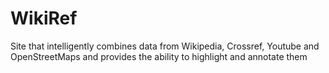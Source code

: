 # WikiRef
Site that intelligently combines data from Wikipedia, Crossref, Youtube and OpenStreetMaps and provides the ability to highlight and annotate them
